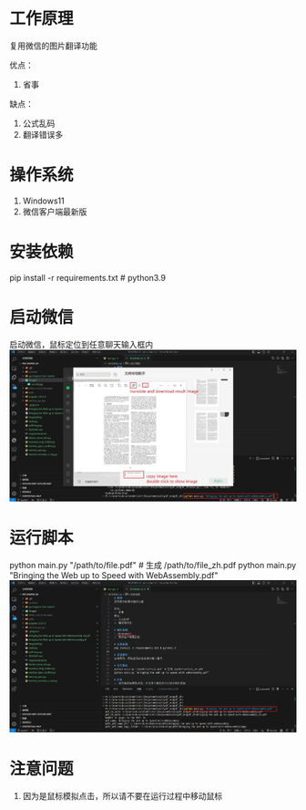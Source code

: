 # 工作原理
复用微信的图片翻译功能

优点：
1. 省事  

缺点：
1. 公式乱码
2. 翻译错误多

# 操作系统
1. Windows11
2. 微信客户端最新版

# 安装依赖
pip install -r requirements.txt # python3.9

# 启动微信
启动微信，鼠标定位到任意聊天输入框内
![image](images/wechat.jpg)

# 运行脚本
python main.py "/path/to/file.pdf" # 生成 /path/to/file_zh.pdf
python main.py "Bringing the Web up to Speed with WebAssembly.pdf"
![image](images/vscode.jpg)

# 注意问题
1. 因为是鼠标模拟点击，所以请不要在运行过程中移动鼠标
